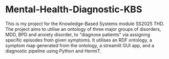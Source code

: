 # Mental-Health-Diagnostic-KBS
This is my project for the Knowledge-Based Systems module SS2025 THD.
The project aims to utilise an ontology of three major groups of disorders, MDD, BPD and anxiety disorder, to "diagnose patients" via assigning specific episodes from given symptoms.
It utilises an RDF ontology, a symptom map generated from the ontology, a streamlit GUI app, and a diagnostic pipeline using Python and HermiT.
